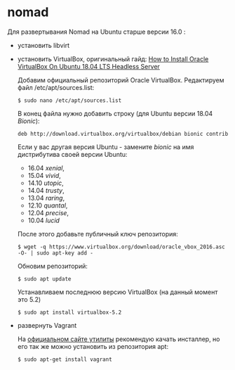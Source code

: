 # nomad
Для развертывания Nomad на Ubuntu старше версии 16.0 :

- установить libvirt
- установить VirtualBox, оригинальный гайд:
  [How to Install Oracle VirtualBox On Ubuntu 18.04 LTS Headless Server](https://www.ostechnix.com/install-oracle-virtualbox-ubuntu-16-04-headless-server/)
  
    Добавим официальный репозиторий Oracle VirtualBox. Редактируем файл /etc/apt/sources.list:
    ```
    $ sudo nano /etc/apt/sources.list
    ```
    В конец файла нужно добавить строку (для Ubuntu версии 18.04 *Bionic*):
    ```
    deb http://download.virtualbox.org/virtualbox/debian bionic contrib
    ```
    Если у вас другая версия Ubuntu - замените *bionic* на имя дистрибутива своей версии Ubuntu: 
    - 16.04 *xenial*, 
    - 15.04 *vivid*, 
    - 14.10 *utopic*, 
    - 14.04 *trusty*, 
    - 13.04 *raring*, 
    - 12.10 *quantal*, 
    - 12.04 *precise*, 
    - 10.04 *lucid*
    
    После этого добавьте публичный ключ репозитория: 
    ```
    $ wget -q https://www.virtualbox.org/download/oracle_vbox_2016.asc -O- | sudo apt-key add -
    ```
    Обновим репозиторий:
    ```
    $ sudo apt update
    ```
    Устанавливаем последнюю версию VirtualBox (на данный момент это 5.2)
    ```
    $ sudo apt install virtualbox-5.2
    ```

- развернуть Vagrant
    
    На [официальном сайте утилиты](https://www.vagrantup.com/docs/installation/) рекомендую качать инсталлер, но его так же можно установить из репозитория apt:
    ```
    $ sudo apt-get install vagrant
    ```
    
